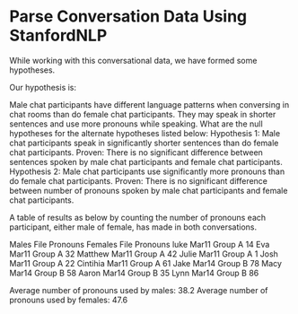 # Parse Conversation Data Using StanfordNLP






While working with this conversational data, we have formed some hypotheses.

Our hypothesis is:

Male chat participants have different language patterns when conversing in chat rooms than do female chat participants. They may speak in shorter sentences and use more pronouns while speaking. 
What are the null hypotheses for the alternate hypotheses listed below:
Hypothesis 1: Male chat participants speak in significantly shorter sentences than do female chat participants.
Proven: There is no significant difference between sentences spoken by male chat participants and female chat participants.
Hypothesis 2: Male chat participants use significantly more pronouns than do female chat participants.
Proven: There is no significant difference between number of pronouns spoken by male chat participants and female chat participants.

A table of results as below by counting the number of pronouns each participant, either male of female, has made in both conversations.

Males	File	Pronouns	Females	File	Pronouns
luke	Mar11 Group A	14	Eva	Mar11 Group A	32
Matthew	Mar11 Group A	42	Julie	Mar11 Group A	1
Josh	Mar11 Group A	22	Cintihia	Mar11 Group A	61
Jake	Mar14 Group B	78	Macy	Mar14 Group B	58
Aaron	Mar14 Group B	35	Lynn	Mar14 Group B	86


Average number of pronouns used by males: 38.2
Average number of pronouns used by females: 47.6